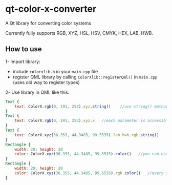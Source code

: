# qt-color-x-converter
A Qt library for converting color systems

Currently fully supports RGB, XYZ, HSL, HSV, CMYK, HEX, LAB, HWB.

## How to use
1- Import library:
  - include `colorxlib.h` in your `main.cpp` file
  - register QML library by calling `ColorXlib::registerQml()` in `main.cpp` (uses old way to register types)

2- Use library in QML like this:
  ```qml
  Text {
      text: ColorX.rgb(0, 191, 253).xyz.string()    //use string() method to get string presentation
  }
  Text {
      text: ColorX.rgb(0, 191, 253).xyz.x   //each parameter is accessible by its name
  }
  Text {
      text: ColorX.xyz(36.353, 44.3485, 99.5535).lab.hwb.rgb.string()    //un-necessary complex but is possible
  }
  Rectangle {
      width: 20; height: 20
      color: ColorX.xyz(36.353, 44.3485, 99.5535).color()   //you can use other systems colors as this
  }
  Rectangle {
      width: 20; height: 20
      color: ColorX.xyz(36.353, 44.3485, 99.5535).rgb.color()   //every system objects can return color (note: returned color object is base on rgb)
  }
  ```
  
